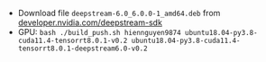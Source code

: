 - Download file `deepstream-6.0_6.0.0-1_amd64.deb` from [developer.nvidia.com/deepstream-sdk](https://developer.nvidia.com/deepstream-sdk)
- GPU: `bash ./build_push.sh hiennguyen9874 ubuntu18.04-py3.8-cuda11.4-tensorrt8.0.1-v0.2 ubuntu18.04-py3.8-cuda11.4-tensorrt8.0.1-deepstream6.0-v0.2`
